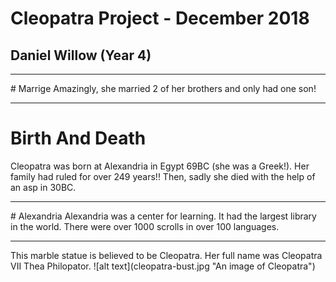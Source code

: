 

# Cleopatra Project - December 2018

## Daniel Willow (Year 4)
<hr>
# Marrige
Amazingly, she married 2 of her brothers and only had one son!


<hr>

# Birth And Death
Cleopatra was born at Alexandria in Egypt 69BC (she was a Greek!). Her family had ruled for over 249 years!! 
Then, sadly she died with the help of an asp in 30BC.

<hr>
# Alexandria 
Alexandria was a center for learning. It had the largest library in the world. There were over 1000 scrolls in over 100 languages.

<hr>
This marble statue is believed to be Cleopatra. Her full name was Cleopatra VII Thea Philopator.
![alt text](cleopatra-bust.jpg "An image of Cleopatra")

<!-- dont put anything below here -->

